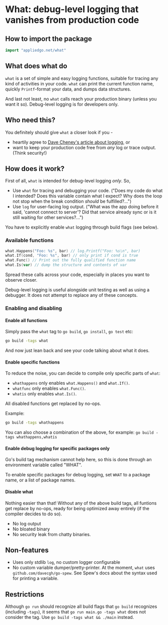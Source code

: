 # What: debug-level logging that vanishes from production code

## How to import the package

```go
import "appliedgo.net/what"
```


## What does what do

`what` is a set of simple and easy logging functions, suitable for tracing any kind of activities in your code. `what` can print the current function name, quickly `Printf`-format your data, and dumps data structures. 

And last not least, no `what` calls reach your production binary (unless you want it so). Debug-level logging is for developers only.


## Who need this? 

You definitely should give `what` a closer look if you -

* heartily agree to [Dave Cheney's article about logging](https://dave.cheney.net/2015/11/05/lets-talk-about-logging), or
* want to keep your production code free from *any* log or trace output. (Think security!) 

## How does it work?

First of all, `what` is intended for debug-level logging *only*. So,

* Use `what` for tracing and debugging your code. ("Does my code do what I intended? Does this variable contain what I expect? Why does the loop not stop when the break condition *should* be fulfilled?...")
* Use `log` for user-facing log output. ("What was the app doing before it said, 'cannot connect to server'? Did that service already sync or is it still waiting for other services?...")

You have to explicitly enable `what` logging through build flags (see below).

### Available functions

```go
what.Happens("Foo: %s", bar) // log.Printf("Foo: %s\n", bar)
what.If(cond, "Foo: %s", bar) // only print if cond is true
what.Func() // Print out the fully qualified function name
what.Is(var) // dump the structure and contents of var 
```

Spread these calls across your code, especially in places you want to observe closer. 

Debug-level logging is useful alongside unit testing as well as using a debugger. It does not attempt to replace any of these concepts.

### Enabling and disabling

#### Enable all functions

Simply pass the `what` tag to `go build`, `go install`, `go test` etc:

```sh
go build -tags what
```

And now just lean back and see your code talking about what it does.

#### Enable specific functions

To reduce the noise, you can decide to compile only specific parts of `what`:

* `whathappens` only enables `what.Happens()` and `what.If()`.
* `whatfunc` only enables `what.Func()`.
* `whatis` only enables `what.Is()`.

All disabled functions get replaced by no-ops.

Example:

```sh
go build -tags whathappens
```

You can also choose a combination of the above, for example: `go build -tags whathappens,whatis`


#### Enable debug logging for specific packages only

Go's build tag mechanism cannot help here, so this is done through an environment variable called "WHAT".

To enable specific packages for debug logging, set `WHAT` to a package name, or a list of package names.



#### Disable what

Nothing easier than that! Without any of the above build tags, all funtions get replace by no-ops, ready for being optimized away entirely (if the compiler decides to do so).

* No log output 
* No bloated binary
* No security leak from chatty binaries.

## Non-features

* Uses only stdlib `log`, no custom logger configurable
* No custom variable dumper/pretty-printer. At the moment, `what` uses `github.com/davecgh/go-spew`. See Spew's docs about the syntax used for printing a variable.

## Restrictions

Although `go run` should recognize all build flags that `go build` recognizes (including `-tags`), it seems that `go run main.go -tags what` does not consider the tag. Use `go build -tags what && ./main` instead.

